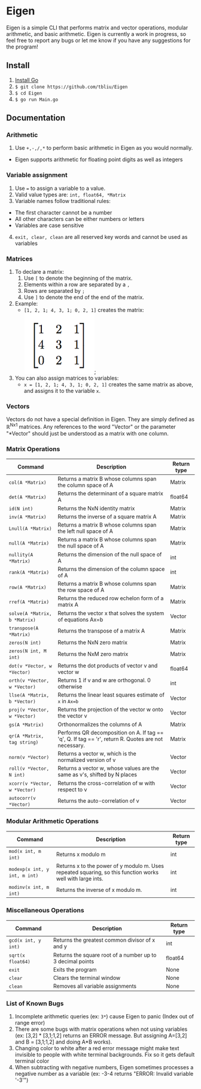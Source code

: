 # Eigen
Eigen is a simple CLI that performs matrix and vector operations, modular arithmetic, and basic arithmetic. 
Eigen is currently a work in progress, so feel free to report any bugs or let me know if you have any suggestions for the program!

## Install
1. [Install Go](https://golang.org/dl/)
2. `$ git clone https://github.com/tbliu/Eigen`
3. `$ cd Eigen`
4. `$ go run Main.go`

## Documentation 

### Arithmetic
1. Use `+,-,/,*` to perform basic arithmetic in Eigen as you would normally.
  * Eigen supports arithmetic for floating point digits as well as integers
  
### Variable assignment
1. Use `=` to assign a variable to a value.
2. Valid value types are: `int, float64, *Matrix`
3. Variable names follow traditional rules:
  * The first character cannot be a number
  * All other characters can be either numbers or letters
  * Variables are case sensitive 
4. `exit, clear, clean` are all reserved key words and cannot be used as variables

### Matrices
1. To declare a matrix:
    1. Use `[` to denote the beginning of the matrix.
    2. Elements within a row are separated by a `,`
    3. Rows are separated by `;`
    4. Use `]` to denote the end of the end of the matrix.
2. Example:
    * `[1, 2, 1; 4, 3, 1; 0, 2, 1]` creates the matrix: <br />
    ![alt text](https://github.com/tbliu/Eigen/blob/master/assets/images/matrix_example_3x3.jpg.png "Example matrix");
3. You can also assign matrices to variables: 
    * `x = [1, 2, 1; 4, 3, 1; 0, 2, 1]` creates the same matrix as above, and assigns it to the variable `x`.

### Vectors
Vectors do not have a special definition in Eigen. They are simply defined as ℝ<sup>Nx1</sup> matrices. Any references to the word "Vector" or the parameter "\*Vector" should just be understood as a matrix with one column.
    
### Matrix Operations
Command                              | Description                                                    | Return type
------------------------------------ | -------------                                                  | --------------
`col(A *Matrix)`                     | Returns a matrix B whose columns span the column space of A    | Matrix
`det(A *Matrix)`                     | Returns the determinant of a square matrix A                   | float64
`id(N int)`                          | Returns the NxN identity matrix                                | Matrix
`inv(A *Matrix)`                     | Returns the inverse of a square matrix A                       | Matrix
`Lnull(A *Matrix)`                   | Returns a matrix B whose columns span the left null space of A | Matrix
`null(A *Matrix)`                    | Returns a matrix B whose columns span the null space of A      | Matrix
`nullity(A *Matrix)`                 | Returns the dimension of the null space of A                   | int
`rank(A *Matrix)`                    | Returns the dimension of the column space of A                 | int
`row(A *Matrix)`                     | Returns a matrix B whose columns span the row space of A       | Matrix
`rref(A *Matrix)`                    | Returns the reduced row echelon form of a matrix A             | Matrix
`solve(A *Matrix, b *Matrix)`        | Returns the vector x that solves the system of equations Ax=b  | Vector 
`transpose(A *Matrix)`               | Returns the transpose of a matrix A                            | Matrix
`zeros(N int)`                       | Returns the NxN zero matrix                                    | Matrix
`zeros(N int, M int)`                | Returns the NxM zero matrix                                    | Matrix
`dot(v *Vector, w *Vector)`          | Returns the dot products of vector v and vector w              | float64
`orth(v *Vector, w *Vector)`         | Returns 1 if v and w are orthogonal. 0 otherwise               | int
`llse(A *Matrix, b *Vector)`         | Returns the linear least squares estimate of `x` in `Ax=b`     | Vector
`proj(v *Vector, w *Vector)`         | Returns the projection of the vector w onto the vector v       | Vector
`gs(A *Matrix)`                      | Orthonormalizes the columns of A                               | Matrix
`qr(A *Matrix, tag string)`          | Performs QR decomposition on A. If tag == 'q', Q. If tag == 'r', return R. Quotes are not necessary. | Matrix 
`norm(v *Vector)`                    | Returns a vector w, which is the normalized version of v       | Vector
`roll(v *Vector, N int)`             | Returns a vector w, whose values are the same as v's, shifted by N places | Vector
`xcorr(v *Vector, w *Vector)`        | Returns the cross-correlation of w with respect to v           | Vector
`autocorr(v *Vector)`                | Returns the auto-correlation of v                              | Vector

### Modular Arithmetic Operations
Command                              | Description                                                    | Return type
------------------------------------ | -------------                                                  | --------------
`mod(x int, m int)`                  | Returns x modulo m                                             | int
`modexp(x int, y int, m int)`        | Returns x to the power of y modulo m. Uses repeated squaring, so this function works well with large ints. | int
`modinv(x int, m int)`               | Returns the inverse of x modulo m.                             | int

### Miscellaneous Operations
Command                              | Description                                                    | Return type
------------------------------------ | -------------                                                  | --------------
`gcd(x int, y int)`                  | Returns the greatest common divisor of x and y                 | int
`sqrt(x float64)`                    | Returns the square root of a number up to 3 decimal points     | float64
`exit`                               | Exits the program                                              | None
`clear`                              | Clears the terminal window                                     | None
`clean`                              | Removes all variable assignments                               | None

### List of Known Bugs 
1. Incomplete arithmetic queries (ex: `3*`) cause Eigen to panic (Index out of range error)
2. There are some bugs with matrix operations when not using variables (ex: [3,2] \* [3,1;1,2] returns an ERROR message. But assigning A=[3,2] and B = [3,1;1,2] and doing A\*B works).
3. Changing color to white after a red error message might make text invisible to people with white terminal backgrounds. Fix so it gets default terminal color
4. When subtracting with negative numbers, Eigen sometimes processes a negative number as a variable (ex: -3-4 returns "ERROR: Invalid variable '-3'")
